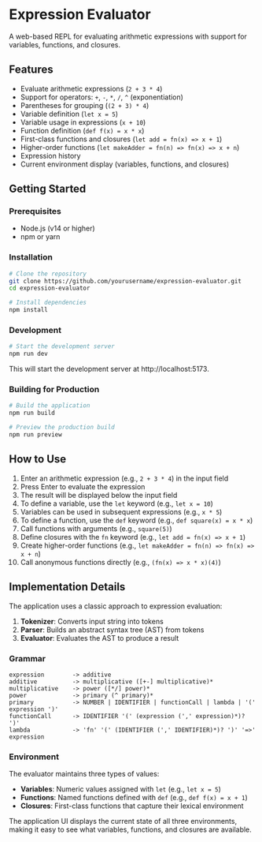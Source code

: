# Expression Evaluator

A web-based REPL for evaluating arithmetic expressions with support for variables, functions, and closures.

## Features

- Evaluate arithmetic expressions (`2 + 3 * 4`)
- Support for operators: `+`, `-`, `*`, `/`, `^` (exponentiation)
- Parentheses for grouping (`(2 + 3) * 4`)
- Variable definition (`let x = 5`)
- Variable usage in expressions (`x + 10`)
- Function definition (`def f(x) = x * x`)
- First-class functions and closures (`let add = fn(x) => x + 1`)
- Higher-order functions (`let makeAdder = fn(n) => fn(x) => x + n`)
- Expression history
- Current environment display (variables, functions, and closures)

## Getting Started

### Prerequisites

- Node.js (v14 or higher)
- npm or yarn

### Installation

```bash
# Clone the repository
git clone https://github.com/yourusername/expression-evaluator.git
cd expression-evaluator

# Install dependencies
npm install
```

### Development

```bash
# Start the development server
npm run dev
```

This will start the development server at http://localhost:5173.

### Building for Production

```bash
# Build the application
npm run build

# Preview the production build
npm run preview
```

## How to Use

1. Enter an arithmetic expression (e.g., `2 + 3 * 4`) in the input field
2. Press Enter to evaluate the expression
3. The result will be displayed below the input field
4. To define a variable, use the `let` keyword (e.g., `let x = 10`)
5. Variables can be used in subsequent expressions (e.g., `x * 5`)
6. To define a function, use the `def` keyword (e.g., `def square(x) = x * x`)
7. Call functions with arguments (e.g., `square(5)`)
8. Define closures with the `fn` keyword (e.g., `let add = fn(x) => x + 1`)
9. Create higher-order functions (e.g., `let makeAdder = fn(n) => fn(x) => x + n`)
10. Call anonymous functions directly (e.g., `(fn(x) => x * x)(4)`)

## Implementation Details

The application uses a classic approach to expression evaluation:

1. **Tokenizer**: Converts input string into tokens
2. **Parser**: Builds an abstract syntax tree (AST) from tokens
3. **Evaluator**: Evaluates the AST to produce a result

### Grammar

```
expression        -> additive
additive          -> multiplicative ([+-] multiplicative)*
multiplicative    -> power ([*/] power)*
power             -> primary (^ primary)*
primary           -> NUMBER | IDENTIFIER | functionCall | lambda | '(' expression ')'
functionCall      -> IDENTIFIER '(' (expression (',' expression)*)? ')'
lambda            -> 'fn' '(' (IDENTIFIER (',' IDENTIFIER)*)? ')' '=>' expression
```

### Environment

The evaluator maintains three types of values:
- **Variables**: Numeric values assigned with `let` (e.g., `let x = 5`)
- **Functions**: Named functions defined with `def` (e.g., `def f(x) = x + 1`)
- **Closures**: First-class functions that capture their lexical environment

The application UI displays the current state of all three environments, making it easy to see what variables, functions, and closures are available.